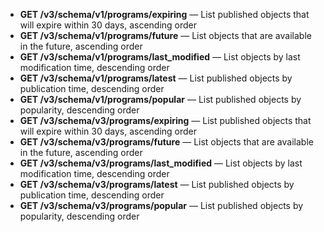 - **GET /v3/schema/v1/programs/expiring** — List published objects that will expire within 30 days, ascending order
- **GET /v3/schema/v1/programs/future** — List objects that are available in the future, ascending order
- **GET /v3/schema/v1/programs/last_modified** — List objects by last modification time, descending order
- **GET /v3/schema/v1/programs/latest** — List published objects by publication time, descending order
- **GET /v3/schema/v1/programs/popular** — List published objects by popularity, descending order
- **GET /v3/schema/v3/programs/expiring** — List published objects that will expire within 30 days, ascending order
- **GET /v3/schema/v3/programs/future** — List objects that are available in the future, ascending order
- **GET /v3/schema/v3/programs/last_modified** — List objects by last modification time, descending order
- **GET /v3/schema/v3/programs/latest** — List published objects by publication time, descending order
- **GET /v3/schema/v3/programs/popular** — List published objects by popularity, descending order
